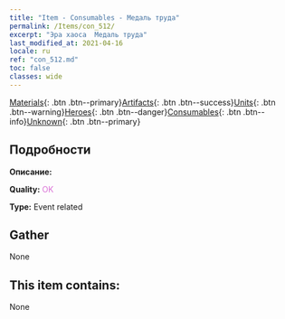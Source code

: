 ```yaml
---
title: "Item - Consumables - Медаль труда"
permalink: /Items/con_512/
excerpt: "Эра хаоса  Медаль труда"
last_modified_at: 2021-04-16
locale: ru
ref: "con_512.md"
toc: false
classes: wide
---
```

 [Materials](/ru/Items/){: .btn .btn--primary}[Artifacts](/ru/Items/Artifacts/){: .btn .btn--success}[Units](/ru/Items/Units/){: .btn .btn--warning}[Heroes](/ru/Items/Heroes/){: .btn .btn--danger}[Consumables](/ru/Items/Consumables/){: .btn .btn--info}[Unknown](/ru/Items/Unknown/){: .btn .btn--primary}

## Подробности
 **Описание:** 

 **Quality:** <span style="color: #DA70D6">OK</span>

 **Type:** Event related

## Gather

  None

## This item contains:

  None


